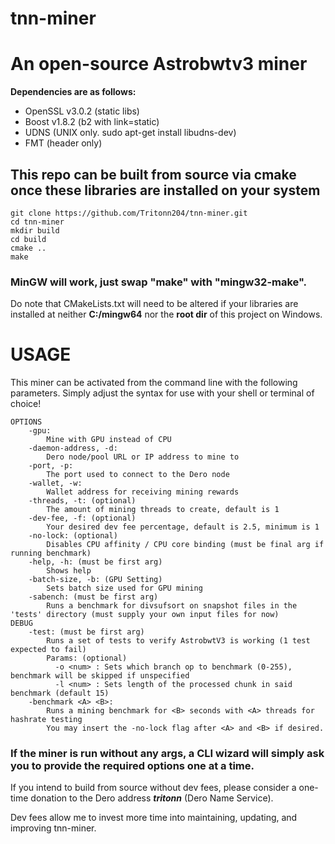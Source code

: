 # tnn-miner
# An open-source Astrobwtv3 miner

**Dependencies are as follows:**
  - OpenSSL v3.0.2 (static libs)
  - Boost v1.8.2 (b2 with link=static)
  - UDNS (UNIX only. sudo apt-get install libudns-dev)
  - FMT (header only)

## This repo can be built from source via cmake once these libraries are installed on your system
```
git clone https://github.com/Tritonn204/tnn-miner.git
cd tnn-miner
mkdir build
cd build
cmake ..
make
```
### MinGW will work, just swap "make" with "mingw32-make".

Do note that CMakeLists.txt will need to be altered if your libraries are installed at neither **C:/mingw64** nor the **root dir** of this project on Windows.

# USAGE
This miner can be activated from the command line with the following parameters. Simply adjust the syntax for use with your shell or terminal of choice!
```
OPTIONS
    -gpu:
        Mine with GPU instead of CPU
    -daemon-address, -d: 
        Dero node/pool URL or IP address to mine to
    -port, -p: 
        The port used to connect to the Dero node
    -wallet, -w: 
        Wallet address for receiving mining rewards
    -threads, -t: (optional) 
        The amount of mining threads to create, default is 1
    -dev-fee, -f: (optional) 
        Your desired dev fee percentage, default is 2.5, minimum is 1
    -no-lock: (optional) 
        Disables CPU affinity / CPU core binding (must be final arg if running benchmark)
    -help, -h: (must be first arg)
        Shows help
    -batch-size, -b: (GPU Setting)
        Sets batch size used for GPU mining
    -sabench: (must be first arg)
        Runs a benchmark for divsufsort on snapshot files in the 'tests' directory (must supply your own input files for now)
DEBUG
    -test: (must be first arg)
        Runs a set of tests to verify AstrobwtV3 is working (1 test expected to fail)
        Params: (optional)
          -o <num> : Sets which branch op to benchmark (0-255), benchmark will be skipped if unspecified
          -l <num> : Sets length of the processed chunk in said benchmark (default 15) 
    -benchmark <A> <B>:
        Runs a mining benchmark for <B> seconds with <A> threads for hashrate testing
        You may insert the -no-lock flag after <A> and <B> if desired. 
```
### If the miner is run without any args, a CLI wizard will simply ask you to provide the required options one at a time.

If you intend to build from source without dev fees, please consider a one-time donation to the Dero address **_tritonn_** (Dero Name Service). 

Dev fees allow me to invest more time into maintaining, updating, and improving tnn-miner.
